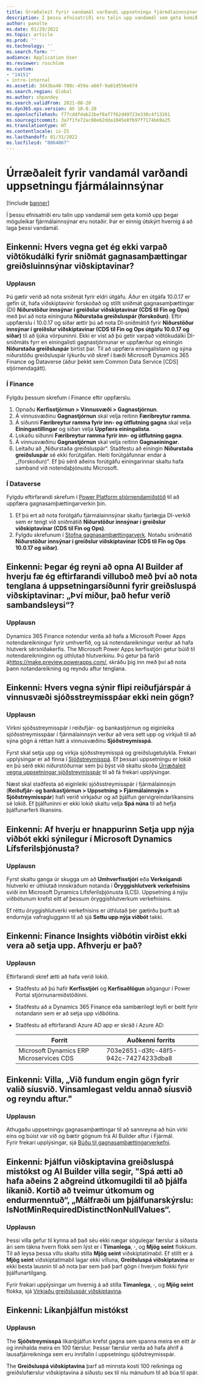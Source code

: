 ```yaml
---
title: Úrræðaleit fyrir vandamál varðandi uppsetningu fjármálainnsýnar
description: Í þessu efnisatriði eru talin upp vandamál sem geta komið upp þegar möguleikar fjármálainnsýnar eru notaðir. Þar er einnig útskýrt hvernig á að laga þessi vandamál.
author: panolte
ms.date: 01/29/2022
ms.topic: article
ms.prod: ''
ms.technology: ''
ms.search.form: ''
audience: Application User
ms.reviewer: roschlom
ms.custom:
- "14151"
- intro-internal
ms.assetid: 3d43ba40-780c-459a-a66f-9a01d556e674
ms.search.region: Global
ms.author: shpandey
ms.search.validFrom: 2021-08-20
ms.dyn365.ops.version: AX 10.0.20
ms.openlocfilehash: f77cddfdab22bef8af7f62d49723e330c4f13261
ms.sourcegitcommit: 3a7f1fe72ac08e62dda1045e0fb97f7174b69a25
ms.translationtype: HT
ms.contentlocale: is-IS
ms.lasthandoff: 01/31/2022
ms.locfileid: "8064867"
---
```

# <a name="troubleshoot-finance-insights-setup-issues"></a>Úrræðaleit fyrir vandamál varðandi uppsetningu fjármálainnsýnar

[!include [banner](../includes/banner.md)]

Í þessu efnisatriði eru talin upp vandamál sem geta komið upp þegar möguleikar fjármálainnsýnar eru notaðir. Þar er einnig útskýrt hvernig á að laga þessi vandamál.

## <a name="symptom-why-cant-i-map-the-customer-payment-insights-data-integration-template-destination-column"></a>Einkenni: Hvers vegna get ég ekki varpað viðtökudálki fyrir sniðmát gagnasamþættingar greiðsluinnsýnar viðskiptavinar?

### <a name="resolution"></a>Upplausn

Þú gætir verið að nota sniðmát fyrir eldri útgáfu. Áður en útgáfa 10.0.17 er gefin út, hafa viðskiptavinir forskoðað og stillt sniðmát gagnasamþættingar (DI) **Niðurstöður innsýnar í greiðslur viðskiptavinar (CDS til Fin og Ops)** með því að nota eininguna **Niðurstaða greiðsluspár (forskoðun)**. Eftir uppfærslu í 10.0.17 og síðar ættir þú að nota DI-sniðmátið fyrir **Niðurstöður innsýnar í greiðslur viðskiptavinar (CDS til Fin og Ops útgáfu 10.0.17 og síðar)** til að ljúka vörpuninni. Ekki er víst að þú getir varpað viðtökudálki DI-sniðmáts fyrr en einingalisti gagnastjórnunar er uppfærður og einingin **Niðurstaða greiðsluspár** birtist þar. Til að uppfæra einingalistann og sýna niðurstöðu greiðsluspár lýkurðu við skref í bæði Microsoft Dynamics 365 Finance og Dataverse (áður þekkt sem Common Data Service \[CDS\] stjórnendagátt).

### <a name="in-finance"></a>Í Finance

Fylgdu þessum skrefum í Finance eftir uppfærslu.

1. Opnaðu **Kerfisstjórnun \> Vinnusvæði \> Gagnastjórnun**.
2. Á vinnusvæðinu **Gagnastjórnun** skal velja reitinn **Færibreytur ramma**.
3. Á síðunni **Færibreytur ramma fyrir inn- og útflutning gagna** skal velja **Einingastillingar** og síðan velja **Uppfæra einingalista**.
4. Lokaðu síðunni **Færibreytur ramma fyrir inn- og útflutning gagna**.
5. Á vinnusvæðinu **Gagnastjórnun** skal velja reitinn **Gagnaeiningar**.
6. Leitaðu að „Niðurstaða greiðsluspár“. Staðfestu að einingin **Niðurstaða greiðsluspár** sé ekki forútgáfan. Heiti forútgáfunnar endar á „(forskoðun)“. Ef þú sérð aðeins forútgáfu einingarinnar skaltu hafa samband við notendaþjónustu Microsoft.

### <a name="in-dataverse"></a>Í Dataverse

Fylgdu eftirfarandi skrefum í [Power Platform stjórnendamiðstöð](https://admin.powerplatform.microsoft.com/environments) til að uppfæra gagnasamþættingarverkin þín.

1. Ef þú ert að nota forútgáfu fjármálainnsýnar skaltu fjarlægja DI-verkið sem er tengt við sniðmátið **Niðurstöður innsýnar í greiðslur viðskiptavinar (CDS til Fin og Ops)**.
2. Fylgdu skrefunum í [Stofna gagnasamþættingarverk](create-data-integrate-project.md). Notaðu sniðmátið **Niðurstöður innsýnar í greiðslur viðskiptavinar (CDS til Fin og Ops 10.0.17 og síðar)**.

## <a name="symptom-when-i-try-to-open-ai-builder-by-using-the-links-on-the-customer-payment-predictions-setup-page-why-do-i-receive-the-following-error-message-sorry-theres-been-a-disconnect"></a>Einkenni: Þegar ég reyni að opna AI Builder af hverju fæ ég eftirfarandi villuboð með því að nota tenglana á uppsetningarsíðunni fyrir greiðsluspá viðskiptavinar: „Því miður, það hefur verið sambandsleysi“?

### <a name="resolution"></a>Upplausn

Dynamics 365 Finance notendur verða að hafa a Microsoft Power Apps notendareikningur fyrir umhverfið, og sá notendareikningur verður að hafa hlutverk sérsníðakerfis. The Microsoft Power Apps kerfisstjóri getur búið til notendareikninginn og úthlutað hlutverkinu. Þú getur þá farið á<https://make.preview.powerapps.com/>, skráðu þig inn með því að nota þann notandareikning og reyndu aftur tenglana.

## <a name="symptom-why-doesnt-the-cash-forecast-tab-in-the-cash-flow-forecast-workspace-show-any-data"></a>Einkenni: Hvers vegna sýnir flipi reiðufjárspár á vinnusvæði sjóðsstreymisspáar ekki nein gögn?

### <a name="resolution"></a>Upplausn

Virkni sjóðsstreymisspár í reiðufjár- og bankastjórnun og eiginleika sjóðsstreymisspáar í fjármálainnsýn verður að vera sett upp og virkjuð til að sýna gögn á réttan hátt á vinnusvæðinu **Sjóðstreymisspá**.

Fyrst skal setja upp og virkja sjóðsstreymisspá og greiðslugetulykla. Frekari upplýsingar er að finna í [Sjóðstreymisspá](../cash-bank-management/cash-flow-forecasting.md). Ef þessari uppsetningu er lokið en þú sérð ekki niðurstöðurnar sem þú býst við skaltu skoða [Úrræðaleit vegna uppsetningar sjóðstreymisspár](../cash-bank-management/cash-flow-forecasting-tsg.md) til að fá frekari upplýsingar.

Næst skal staðfesta að eiginleiki sjóðsstreymisspár í fjármálainnsýn (**Reiðufjár- og bankastjórnun \> Uppsetning \> Fjármálainnsýn \> Sjóðstreymisspár**) hafi verið virkjaður og að þjálfun gervigreindarlíkansins sé lokið. Ef þjálfuninni er ekki lokið skaltu velja **Spá núna** til að hefja þjálfunarferli líkansins.

## <a name="symptom-why-isnt-the-install-a-new-add-in-button-visible-in-microsoft-dynamics-lifecycle-services"></a>Einkenni: Af hverju er hnappurinn Setja upp nýja viðbót ekki sýnilegur í Microsoft Dynamics Lífsferilsþjónusta?

### <a name="resolution"></a>Upplausn

Fyrst skaltu ganga úr skugga um að **Umhverfisstjóri** eða **Verkeigandi** hlutverki er úthlutað innskráðum notanda í **Öryggishlutverk verkefnisins** sviði inn Microsoft Dynamics Lífsferilsþjónusta (LCS). Uppsetning á nýju viðbótunum krefst eitt af þessum öryggishlutverkum verkefnisins.

Ef réttu öryggishlutverki verkefnisins er úthlutað þér gætirðu þurft að endurnýja vafragluggann til að sjá **Settu upp nýja viðbót** takki.

## <a name="symptom-the-finance-insights-add-in-doesnt-seem-to-be-installing-why-is-that"></a>Einkenni: Finance Insights viðbótin virðist ekki vera að setja upp. Afhverju er það?

### <a name="resolution"></a>Upplausn

Eftirfarandi skref ætti að hafa verið lokið.

- Staðfestu að þú hafir **Kerfisstjóri** og **Kerfisaðlögun** aðgangur í Power Portal stjórnunarmiðstöðinni.
- Staðfestu að a Dynamics 365 Finance eða sambærilegt leyfi er beitt fyrir notandann sem er að setja upp viðbótina.
- Staðfestu að eftirfarandi Azure AD app er skráð í Azure AD: 

  | Forrit                  | Auðkenni forrits           |
  | ---------------------------- | ---------------- |
  | Microsoft Dynamics ERP Microservices CDS | 703e2651-d3fc-48f5-942c-74274233dba8 | 
  
## <a name="symptom-error-we-didnt-find-any-data-for-the-selected-filter-range-please-select-a-different-filter-range-and-try-again"></a>Einkenni: Villa, „Við fundum engin gögn fyrir valið síusvið. Vinsamlegast veldu annað síusvið og reyndu aftur." 

### <a name="resolution"></a>Upplausn

Athugaðu uppsetningu gagnasamþættingar til að sannreyna að hún virki eins og búist var við og bætir gögnum frá AI Builder aftur í Fjármál.  
Fyrir frekari upplýsingar, sjá [Búðu til gagnasamþættingarverkefni](../finance-insights/create-data-integrate-project.md).

## <a name="symptom-customer-payment-prediction-training-failed-and-the-ai-builder-error-states-prediction-should-have-only-2-distinct-outcome-values-to-train-the-model-map-to-two-outcomes-and-retrain-training-report-issue-isnotminrequireddistinctnonnullvalues"></a>Einkenni: Þjálfun viðskiptavina greiðsluspá mistókst og AI Builder villa segir, "Spá ætti að hafa aðeins 2 aðgreind útkomugildi til að þjálfa líkanið. Kortið að tveimur útkomum og endurmenntuð“, „Málfræði um þjálfunarskýrslu: IsNotMinRequiredDistinctNonNullValues“.

### <a name="resolution"></a>Upplausn

Þessi villa gefur til kynna að það séu ekki nægar sögulegar færslur á síðasta ári sem tákna hvern flokk sem lýst er í **Tímanlega**, **·**, og **Mjög seint** flokkum. Til að leysa þessa villu skaltu stilla **Mjög seint** viðskiptatímabil. Ef stillt er á **Mjög seint** viðskiptatímabil lagar ekki villuna, **Greiðsluspá viðskiptavina** er ekki besta lausnin til að nota þar sem það þarf gögn í hverjum flokki fyrir þjálfunartilgang.

Fyrir frekari upplýsingar um hvernig á að stilla **Tímanlega**, **·**, og **Mjög seint** flokka, sjá [Virkjaðu greiðsluspár viðskiptavina](../finance-insights/enable-cust-paymnt-prediction.md).

## <a name="symptom-model-training-failed"></a>Einkenni: Líkanþjálfun mistókst

### <a name="resolution"></a>Upplausn

The **Sjóðstreymisspá** líkanþjálfun krefst gagna sem spanna meira en eitt ár og innihalda meira en 100 færslur. Þessar færslur verða að hafa áhrif á lausafjárreikninga sem eru innifalin í uppsetningu sjóðstreymisspár.

The **Greiðsluspá viðskiptavina** þarf að minnsta kosti 100 reikninga og greiðslufærslur viðskiptavina á síðustu sex til níu mánuðum til að búa til spár.  
